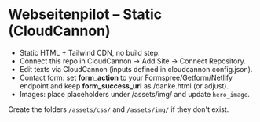 # Webseitenpilot – Static (CloudCannon)
- Static HTML + Tailwind CDN, no build step.
- Connect this repo in CloudCannon → Add Site → Connect Repository.
- Edit texts via CloudCannon (inputs defined in cloudcannon.config.json).
- Contact form: set **form_action** to your Formspree/Getform/Netlify endpoint and keep **form_success_url** as /danke.html (or adjust).
- Images: place placeholders under /assets/img/ and update `hero_image`.

Create the folders `/assets/css/` and `/assets/img/` if they don't exist.


